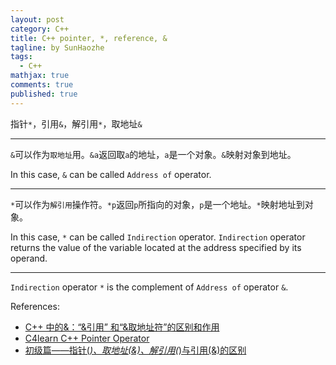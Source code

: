 ```yaml
---
layout: post
category: C++
title: C++ pointer, *, reference, &
tagline: by SunHaozhe
tags: 
  - C++
mathjax: true
comments: true
published: true
---
```


指针`*`，引用`&`，解引用`*`，取地址`&`

************************************************************************************************************



`&`可以作为`取地址`用。`&a`返回取`a`的地址，`a`是一个对象。`&`映射对象到地址。

In this case, `&` can be called `Address of` operator.

************************************************************************************************************

`*`可以作为`解引用`操作符。`*p`返回`p`所指向的对象，`p`是一个地址。`*`映射地址到对象。

In this case, `*` can be called `Indirection` operator. `Indirection` operator returns the value 
of the variable located at the address specified by its operand.

************************************************************************************************************


`Indirection` operator `*` is the complement of `Address of` operator `&`.


References:
* [C++ 中的&：“&引用” 和“&取地址符”的区别和作用](https://blog.csdn.net/qq_33266987/article/details/52047473)
* [C4learn C++ Pointer Operator](http://www.c4learn.com/cplusplus/cpp-pointer-operator/)
* [初级篇——指针(*)、取地址(&)、解引用(*)与引用(&)的区别](https://blog.csdn.net/synapse7/article/details/10260339)





